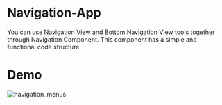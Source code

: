 # Navigation-App

You can use Navigation View and Bottom Navigation View tools together through Navigation Component. This component has a simple and functional code structure.

# Demo

![navigation_menus](https://user-images.githubusercontent.com/37077627/79214990-cb838180-7e53-11ea-9e42-6e380a74837f.png)

